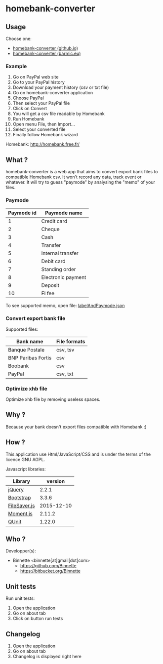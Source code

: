 # homebank-converter #

## Usage ##

Choose one:
* [homebank-converter (github.io)](http://binnette.github.io/homebank-converter/)
* [homebank-converter (barmic.eu)](https://hbc.barmic.eu/)

### Example ###
1. Go on PayPal web site
2. Go to your PayPal history
3. Download your payment history (csv or txt file)
4. Go on homebank-converter application
5. Choose PayPal
6. Then select your PayPal file
7. Click on Convert
8. You will get a csv file readable by Homebank
9. Run Homebank
10. Open menu File, then Import...
11. Select your converted file
12. Finally follow Homebank wizard

Homebank: http://homebank.free.fr/

## What ? ##
homebank-converter is a web app that aims to convert export bank files to compatible Homebank csv.
It won't record any data, track event or whatever.
It will try to guess "paymode" by analysing the "memo" of your files.

### Paymode ###
| Paymode id | Paymode name       |
| ---------- | ------------------ |
| 1          | Credit card        |
| 2          | Cheque             |
| 3          | Cash               |
| 4          | Transfer           |
| 5          | Internal transfer  |
| 6          | Debit card         |
| 7          | Standing order     |
| 8          | Electronic payment |
| 9          | Deposit            |
| 10         | FI fee             |

To see supported memo, open file: [labelAndPaymode.json](/res/labelAndPaymode.json)

### Convert export bank file ###
Supported files:

| Bank name          | File formats |
| ------------------ | ------------ |
| Banque Postale     | csv, tsv     |
| BNP Paribas Fortis | csv          |
| Boobank            | csv          |
| PayPal             | csv, txt     |

### Optimize xhb file ###
Optimize xhb file by removing useless spaces.

## Why ? ##
Because your bank doesn't export files compatible with Homebank :)

## How ? ##
This application use Html/JavaScript/CSS and is under the terms of the licence GNU AGPL.

Javascript libraries:

| Library                                                  | version    |
| -------------------------------------------------------- | ---------- |
| [jQuery](https://jquery.com/)                            | 2.2.1      |
| [Bootstrap](http://getbootstrap.com/)                    | 3.3.6      |
| [FileSaver.js](https://github.com/eligrey/FileSaver.js/) | 2015-12-10 |
| [Moment.js](http://momentjs.com/)                        | 2.11.2     |
| [QUnit](http://qunitjs.com/)                             | 1.22.0     |

## Who ? ##
Developper(s):

* Binnette <binnette[at]gmail[dot]com>
  * https://github.com/Binnette
  * https://bitbucket.org/Binnette

## Unit tests ##
Run unit tests:

1. Open the application
2. Go on about tab
3. Click on button run tests

## Changelog ##
1. Open the application
2. Go on about tab
3. Changelog is displayed right here
